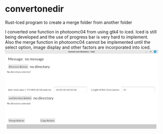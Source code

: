 # convertonedir
Rust-Iced program to create a merge folder from another folder

I converted one function in photoomc04 from using gtk4 to iced. Iced is still being developed and the use of progress bar is very hard to implement. Also the merge function in photoomc04 cannot be implemented until the select option, image display and other factors are incorporated into iced.
<img src="image/convone.png" width="800px" />
